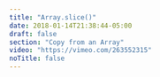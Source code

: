 ```yaml
---
title: "Array.slice()"
date: 2018-01-14T21:38:44-05:00
draft: false
section: "Copy from an Array"
video: "https://vimeo.com/263552315"
noTitle: false
---
```


